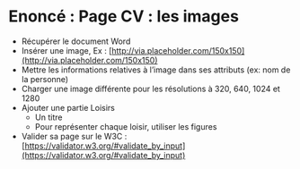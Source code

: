 # Enoncé : Page CV : les images

- Récupérer le document Word
- Insérer une image, Ex : [http://via.placeholder.com/150x150](http://via.placeholder.com/150x150)
- Mettre les informations relatives à l’image dans ses attributs (ex: nom de la personne)
- Charger une image différente pour les résolutions à 320, 640, 1024 et 1280
- Ajouter une partie Loisirs
  - Un titre
  - Pour représenter chaque loisir, utiliser les figures
- Valider sa page sur le W3C : [https://validator.w3.org/#validate_by_input](https://validator.w3.org/#validate_by_input)
